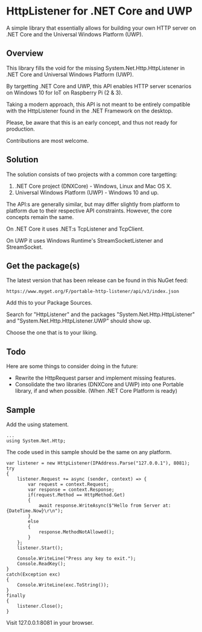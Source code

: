 ﻿# HttpListener for .NET Core and UWP

A simple library that essentially allows for building your own HTTP server on .NET Core and the Universal Windows Platform (UWP).

## Overview

This library fills the void for the missing System.Net.Http.HttpListener in .NET Core and Universal Windows Platform (UWP).

By targetting .NET Core and UWP, this API enables HTTP server scenarios on Windows 10 for IoT on Raspberry Pi (2 & 3).

Taking a modern approach, this API is not meant to be entirely compatible with the HttpListener found in the .NET Framework on the desktop.

Please, be aware that this is an early concept, and thus not ready for production.

Contributions are most welcome.

## Solution

The solution consists of two projects with a common core targetting:

1. .NET Core project (DNXCore) - Windows, Linux and Mac OS X.
2. Universal Windows Platform (UWP) - Windows 10 and up.

The API:s are generally similar, but may differ slightly from platform to platform due to their respective API constraints. However, the core concepts remain the same.

On .NET Core it uses .NET:s TcpListener and TcpClient.

On UWP it uses Windows Runtime's StreamSocketListener and StreamSocket.

## Get the package(s)

The latest version that has been release can be found in this NuGet feed:

```
https://www.myget.org/F/portable-http-listener/api/v3/index.json
```

Add this to your Package Sources.

Search for "HttpListener" and the packages "System.Net.Http.HttpListener" and "System.Net.Http.HttpListener.UWP" should show up.

Choose the one that is to your liking.

## Todo

Here are some things to consider doing in the future:

* Rewrite the HttpRequest parser and implement missing features.
* Consolidate the two libraries (DNXCore and UWP) into one Portable library, if and when possible. (When .NET Core Platform is ready)

## Sample

Add the using statement.

```CSharp
...
using System.Net.Http;
```

The code used in this sample should be the same on any platform.

```CSharp
var listener = new HttpListener(IPAddress.Parse("127.0.0.1"), 8081);
try 
{
	listener.Request += async (sender, context) => {
		var request = context.Request;
		var response = context.Response;
		if(request.Method == HttpMethod.Get) 
		{
			await response.WriteAsync($"Hello from Server at: {DateTime.Now}\r\n");
		}
		else
		{
			response.MethodNotAllowed();
		}
	};
	listener.Start();

	Console.WriteLine("Press any key to exit.");
	Console.ReadKey();
}
catch(Exception exc) 
{
	Console.WriteLine(exc.ToString());
}
finally 
{
	listener.Close();
}
```

Visit 127.0.0.1:8081 in your browser.
